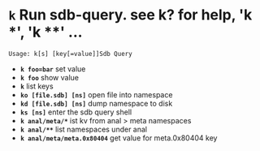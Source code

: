 <!-- TITLE: k -->

#  **`k`** Run sdb-query. see k? for help, 'k *', 'k **' ...


```text
Usage: k[s] [key[=value]]Sdb Query
```


- **`k foo=bar`** set value
- **`k foo`** show value
- **`k`** list keys
- **`ko [file.sdb] [ns]`** open file into namespace
- **`kd [file.sdb] [ns]`** dump namespace to disk
- **`ks [ns]`** enter the sdb query shell
- **`k anal/meta/*`** ist kv from anal > meta namespaces
- **`k anal/**`** list namespaces under anal
- **`k anal/meta/meta.0x80404`** get value for meta.0x80404 key

<p hidden>ko kd ks</p>